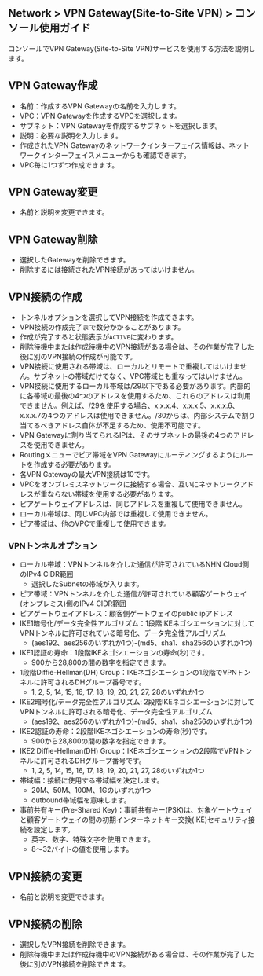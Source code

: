 ## Network > VPN Gateway(Site-to-Site VPN) > コンソール使用ガイド

コンソールでVPN Gateway(Site-to-Site VPN)サービスを使用する方法を説明します。


<a id="1"></a>
## VPN Gateway作成

* 名前：作成するVPN Gatewayの名前を入力します。
* VPC：VPN Gatewayを作成するVPCを選択します。
* サブネット：VPN Gatewayを作成するサブネットを選択します。
* 説明：必要な説明を入力します。
* 作成されたVPN Gatewayのネットワークインターフェイス情報は、ネットワークインターフェイスメニューからも確認できます。
* VPC毎に1つずつ作成できます。


<a id="2"></a>
## VPN Gateway変更

* 名前と説明を変更できます。


<a id="3"></a>
## VPN Gateway削除

* 選択したGatewayを削除できます。
* 削除するには接続されたVPN接続があってはいけません。


<a id="4"></a>
## VPN接続の作成

* トンネルオプションを選択してVPN接続を作成できます。
* VPN接続の作成完了まで数分かかることがあります。
* 作成が完了すると状態表示が`ACTIVE`に変わります。
* 削除待機中または作成待機中のVPN接続がある場合は、その作業が完了した後に別のVPN接続の作成が可能です。
* VPN接続に使用される帯域は、ローカルとリモートで重複してはいけません。サブネットの帯域だけでなく、VPC帯域とも重なってはいけません。
* VPN接続に使用するローカル帯域は/29以下である必要があります。内部的に各帯域の最後の4つのアドレスを使用するため、これらのアドレスは利用できません。例えば、/29を使用する場合、x.x.x.4、x.x.x.5、x.x.x.6、x.x.x.7の4つのアドレスは使用できません。/30からは、内部システムで割り当てるべきアドレス自体が不足するため、使用不可能です。
* VPN Gatewayに割り当てられるIPは、そのサブネットの最後の4つのアドレスを使用できません。
* Routingメニューでピア帯域をVPN Gatewayにルーティングするようにルートを作成する必要があります。
* 各VPN Gatewayの最大VPN接続は10です。
* VPCをオンプレミスネットワークに接続する場合、互いにネットワークアドレスが重ならない帯域を使用する必要があります。
* ピアゲートウェイアドレスは、同じアドレスを重複して使用できません。
* ローカル帯域は、同じVPC内部では重複して使用できません。
* ピア帯域は、他のVPCで重複して使用できます。


<a id="5"></a>
### VPNトンネルオプション

* ローカル帯域：VPNトンネルを介した通信が許可されているNHN Cloud側のIPv4 CIDR範囲
    * 選択したSubnetの帯域が入ります。
* ピア帯域：VPNトンネルを介した通信が許可されている顧客ゲートウェイ(オンプレミス)側のIPv4 CIDR範囲
* ピアゲートウェイアドレス：顧客側ゲートウェイのpublic ipアドレス
* IKE1暗号化/データ完全性アルゴリズム：1段階IKEネゴシエーションに対してVPNトンネルに許可されている暗号化、データ完全性アルゴリズム
    * (aes192、aes256のいずれか1つ)-(md5、sha1、sha256のいずれか1つ)
* IKE1認証の寿命：1段階IKEネゴシエーションの寿命(秒)です。
    * 900から28,800の間の数字を指定できます。
* 1段階Diffie-Hellman(DH) Group：IKEネゴシエーションの1段階でVPNトンネルに許可されるDHグループ番号です。
    * 1, 2, 5, 14, 15, 16, 17, 18, 19, 20, 21, 27, 28のいずれか1つ
* IKE2暗号化/データ完全性アルゴリズム: 2段階IKEネゴシエーションに対してVPNトンネルに許可される暗号化、データ完全性アルゴリズム
    * (aes192、aes256のいずれか1つ)-(md5、sha1、sha256のいずれか1つ)
* IKE2認証の寿命：2段階IKEネゴシエーションの寿命(秒)です。
    * 900から28,800の間の数字を指定できます。
* IKE2 Diffie-Hellman(DH) Group：IKEネゴシエーションの2段階でVPNトンネルに許可されるDHグループ番号です。
    * 1, 2, 5, 14, 15, 16, 17, 18, 19, 20, 21, 27, 28のいずれか1つ
* 帯域幅：接続に使用する帯域幅を決定します。
    * 20M、50M、100M、1Gのいずれか1つ
    * outbound帯域幅を意味します。
* 事前共有キー(Pre-Shared Key)：事前共有キー(PSK)は、対象ゲートウェイと顧客ゲートウェイの間の初期インターネットキー交換(IKE)セキュリティ接続を設定します。
    * 英字、数字、特殊文字を使用できます。
    * 8～32バイトの値を使用します。


<a id="6"></a>
## VPN接続の変更

* 名前と説明を変更できます。


<a id="7"></a>
## VPN接続の削除

* 選択したVPN接続を削除できます。
* 削除待機中または作成待機中のVPN接続がある場合は、その作業が完了した後に別のVPN接続を削除できます。
